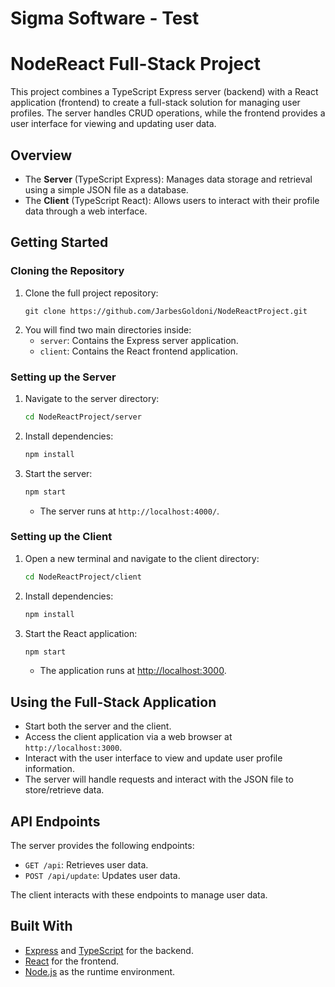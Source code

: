 # Sigma Software - Test

# NodeReact Full-Stack Project

This project combines a TypeScript Express server (backend) with a React application (frontend) to create a full-stack solution for managing user profiles. The server handles CRUD operations, while the frontend provides a user interface for viewing and updating user data.

## Overview

- The **Server** (TypeScript Express): Manages data storage and retrieval using a simple JSON file as a database.
- The **Client** (TypeScript React): Allows users to interact with their profile data through a web interface.

## Getting Started

### Cloning the Repository

1. Clone the full project repository:
   ```
   git clone https://github.com/JarbesGoldoni/NodeReactProject.git
   ```
2. You will find two main directories inside:
   - `server`: Contains the Express server application.
   - `client`: Contains the React frontend application.

### Setting up the Server

1. Navigate to the server directory:
   ```bash
   cd NodeReactProject/server
   ```
2. Install dependencies:
   ```bash
   npm install
   ```
3. Start the server:
   ```bash
   npm start
   ```
   - The server runs at `http://localhost:4000/`.

### Setting up the Client

1. Open a new terminal and navigate to the client directory:
   ```bash
   cd NodeReactProject/client
   ```
2. Install dependencies:
   ```bash
   npm install
   ```
3. Start the React application:
   ```bash
   npm start
   ```
   - The application runs at [http://localhost:3000](http://localhost:3000).

## Using the Full-Stack Application

- Start both the server and the client.
- Access the client application via a web browser at `http://localhost:3000`.
- Interact with the user interface to view and update user profile information.
- The server will handle requests and interact with the JSON file to store/retrieve data.

## API Endpoints

The server provides the following endpoints:

- `GET /api`: Retrieves user data.
- `POST /api/update`: Updates user data.

The client interacts with these endpoints to manage user data.

## Built With

- [Express](https://expressjs.com/) and [TypeScript](https://www.typescriptlang.org/) for the backend.
- [React](https://reactjs.org/) for the frontend.
- [Node.js](https://nodejs.org/) as the runtime environment.
